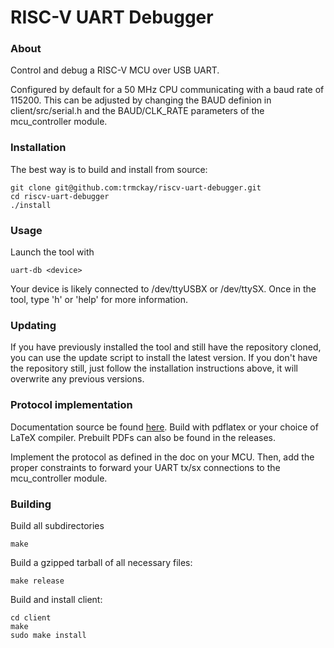 # RISC-V UART Debugger #

### About ###
Control and debug a RISC-V MCU over USB UART.

Configured by default for a 50 MHz CPU communicating with a baud rate of 115200. This can be adjusted by changing the BAUD definion in client/src/serial.h and the BAUD/CLK_RATE parameters of the mcu_controller module.

### Installation ###

The best way is to build and install from source:

```
git clone git@github.com:trmckay/riscv-uart-debugger.git
cd riscv-uart-debugger
./install
```

### Usage ###
Launch the tool with
```
uart-db <device>
```
Your device is likely connected to /dev/ttyUSBX or /dev/ttySX.
Once in the tool, type 'h' or 'help' for more information.

### Updating ###
If you have previously installed the tool and still have the repository cloned, you can use the update script to install the latest version. If you don't have the repository still, just follow the installation instructions above, it will overwrite any previous versions.

### Protocol implementation ###
Documentation source be found [here](https://github.com/trmckay/pipeline-debugger/tree/master/doc). Build with pdflatex or your choice of LaTeX compiler. Prebuilt PDFs can also be found in the releases.

Implement the protocol as defined in the doc on your MCU. Then, add the proper constraints to
forward your UART tx/sx connections to the mcu\_controller module.

### Building ###

Build all subdirectories
```
make
```

Build a gzipped tarball of all necessary files:
```
make release
```

Build and install client:
```
cd client
make
sudo make install
```
